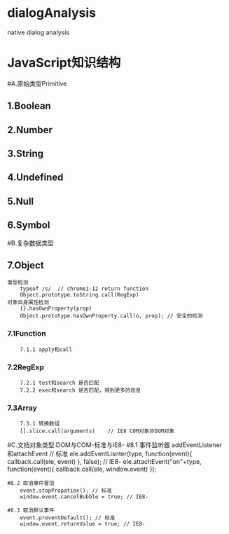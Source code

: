 # dialogAnalysis
native dialog analysis

# JavaScript知识结构

#A.原始类型Primitive
## 1.Boolean 

## 2.Number

## 3.String

## 4.Undefined

## 5.Null

## 6.Symbol

#B.复杂数据类型
## 7.Object
    类型检测
    	typeof /s/  // chrome1-12 return function
    	Object.prototype.toString.call(RegExp)
	对象自身属性检测
		{}.hasOwnProperty(prop)
		Object.prototype.hasOwnProperty.call(o, prop); // 安全的检测
		
### 7.1Function
        7.1.1 apply和call	

### 7.2RegExp
        7.2.1 test和search 是否匹配
        7.2.2 exec和search 是否匹配，得到更多的信息

### 7.3Array
	    7.3.1 转换数组
	    [].slice.call(arguments)	// IE8 COM对象非DOM对象 
		
#C.文档对象类型 DOM与COM-标准与IE8-
	#8.1 事件监听器 addEventListener和attachEvent
		// 标准
		ele.addEventLisnter(type, function(event){
			callback.call(ele, event)
		}, false);
		// IE8-
		ele.attachEvent("on"+type, function(event){
			callback.call(ele, window.event)
		});
	
	#8.2 取消事件冒泡
		event.stopPropation(); // 标准
		window.event.cancelBubble = true; // IE8-
		
	#8.3 取消默认事件
		event.preventDefault(); // 标准
		window.event.returnValue = true; // IE8-
		

